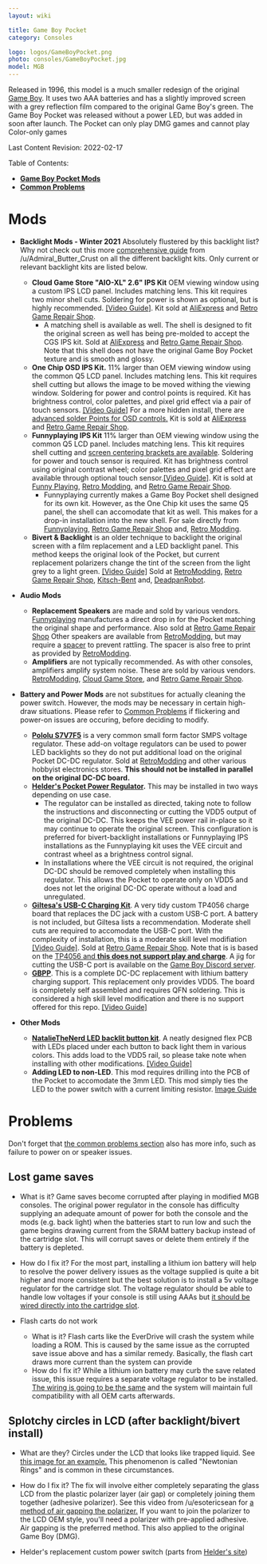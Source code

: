 ```yaml
---
layout: wiki

title: Game Boy Pocket
category: Consoles

logo: logos/GameBoyPocket.png
photo: consoles/GameBoyPocket.jpg
model: MGB
---
```

Released in 1996, this model is a much smaller redesign of the original [Game Boy](gameboy). It uses two AAA batteries and has a slightly improved screen with a grey reflection film compared to the original Game Boy's green. The Game Boy Pocket was released without a power LED, but was added in soon after launch. The Pocket can only play DMG games and cannot play Color-only games

Last Content Revision: 2022-02-17

Table of Contents:
<!--ts-->
* [**Game Boy Pocket Mods**](#mods)
* [**Common Problems**](#problems)
<!--te-->
  
# Mods

*	**Backlight Mods - Winter 2021** Absolutely flustered by this backlight list? Why not check out this more [comprehensive guide](../wiki/backlightmods#mgb) from /u/Admiral_Butter_Crust on all the different backlight kits. Only current or relevant backlight kits are listed below.
	*	**Cloud Game Store "AIO-XL" 2.6" IPS Kit** OEM viewing window using a custom IPS LCD panel. Includes matching lens. This kit requires two minor shell cuts. Soldering for power is shown as optional, but is highly recommended. [[Video Guide]](https://www.youtube.com/watch?v=DPtJrJpUTOE). Kit sold at [AliExpress](https://www.aliexpress.com/item/4001352247454.html) and [Retro Game Repair Shop](https://retrogamerepairshop.com/collections/game-boy-pocket-backlights/products/gbp-game-boy-pocket-2-6-original-size-ips-backlight-lcd-screen-mod-kit). 
		*	A matching shell is available as well. The shell is designed to fit the original screen as well has being pre-molded to accept the CGS IPS kit. Sold at [AliExpress](https://www.aliexpress.com/item/1005003314772171.html) and [Retro Game Repair Shop](https://retrogamerepairshop.com/collections/cloud-game-store/products/game-boy-pocket-high-quality-replacement-shell). Note that this shell does not have the original Game Boy Pocket texture and is smooth and glossy.
	*	**One Chip OSD IPS Kit.** 11% larger than OEM viewing window using the common Q5 LCD panel. Includes matching lens. This kit requires shell cutting but allows the image to be moved withing the viewing window. Soldering for power and control points is required. Kit has brightness control, color palettes, and pixel grid effect via a pair of touch sensors. [[Video Guide]](https://www.youtube.com/watch?v=Z5tfjz52N5A) For a more hidden install, there are [advanced solder Points for OSD controls.](https://imgur.com/a/ScBhZqE) Kit is sold at [AliExpress](https://www.aliexpress.com/item/1005001652398372.html) and [Retro Game Repair Shop](https://retrogamerepairshop.com/products/gbp-game-boy-pocket-osd-backlight-mod-kit).
	*	**Funnyplaying IPS Kit** 11% larger than OEM viewing window using the common Q5 LCD panel. Includes matching lens. This kit requires shell cutting and [screen centering brackets are available](https://www.retromodding.com/collections/game-boy-pocket/products/game-boy-pocket-ips-lcd-centering-bracket). Soldering for power and touch sensor is required. Kit has brightness control using original contrast wheel; color palettes and pixel grid effect are available through optional touch sensor.[[Video Guide]](https://www.youtube.com/watch?v=ZogFkhIbBq8). Kit is sold at [Funny Playing](https://funnyplaying.com/collections/product/products/gbp-retro-pixel-ips-lcd-kit),  [Retro Modding](https://www.retromodding.com/collections/game-boy-pocket/products/game-boy-pocket-ips-lcd), and [Retro Game Repair Shop](https://retrogamerepairshop.com/collections/funnyplaying-gbp/products/funnyplaying-gbp-ips-game-boy-pocket-backlight-mod).
		*	Funnyplaying currently makes a Game Boy Pocket shell designed for its own kit. However, as the One Chip kit uses the same Q5 panel, the shell can accomodate that kit as well. This makes for a drop-in installation into the new shell. For sale directly from [Funnyplaying](https://funnyplaying.com/collections/product/products/gbp-retro-pixel-ips-coustom-shell), [Retro Game Repair Shop](https://retrogamerepairshop.com/collections/funnyplaying-gbp/products/funnyplaying-game-boy-pocket-q5-ips-ready-shell-housing-no-cut) and, [Retro Modding](https://www.retromodding.com/collections/game-boy-pocket/products/funny-playing-game-boy-pocket-shells-branded).
	*	**Bivert & Backlight** is an older technique to backlight the original screen with a film replacement and a LED backlight panel. This method keeps the original look of the Pocket, but current replacement polarizers change the tint of the screen from the light grey to a light green. [[Video Guide]](https://www.youtube.com/watch?v=OezxcoxMWSc) Sold at [RetroModding](https://www.retromodding.com/products/game-boy-backlight?_pos=5&_sid=9b3131444&_ss=r), [Retro Game Repair Shop](https://retrogamerepairshop.com/products/nintendo-game-boy-original-dmg-01-pocket-bivert-chip-backlight-mod-kit-green), [Kitsch-Bent](https://store.kitsch-bent.com/collections/modding-kits/products/rgbx3) and, [DeadpanRobot](https://www.deadpanrobot.co.uk/white-pro-backlight-kit-dmg-lcd-pro-white).

*	**Audio Mods**
	*	**Replacement Speakers** are made and sold by various vendors. [Funnyplaying](https://funnyplaying.com/collections/product/products/clear-gbc-mgb-speaker) manufactures a direct drop in for the Pocket matching the original shape and performance. Also sold at [Retro Game Repair Shop](https://retrogamerepairshop.com/products/funnyplaying-clear-game-boy-color-speaker) Other speakers are available from [RetroModding](https://www.retromodding.com/products/gameboy-advance-color-pocket-speaker), but may require a [spacer](https://www.retromodding.com/products/game-boy-advance-color-pocket-speaker-housing) to prevent rattling. The spacer is also free to print as provided by [RetroModding](https://www.thingiverse.com/thing:4168312).
	*	**Amplifiers** are not typically recommended. As with other consoles, amplifiers amplify system noise. These are sold by various vendors. [RetroModding](https://www.retromodding.com/products/game-boy-advance-audio-amplifier), [Cloud Game Store](https://www.aliexpress.com/item/1005003592170031.html), and [Retro Game Repair Shop](https://retrogamerepairshop.com/collections/cloud-game-store/products/game-boy-pocket-audio-amp).

*	**Battery and Power Mods** are not substitues for actually cleaning the power switch. However, the mods may be necessary in certain high-draw situations. Please refer to [Common Problems](#problems) if flickering and power-on issues are occuring, before deciding to modify.
	*	**[Pololu S7V7F5](https://www.pololu.com/product/2119)** is a very common small form factor SMPS voltage regulator. These add-on voltage regulators can be used to power LED backlights so they do not put additional load on the original Pocket DC-DC regulator. Sold at [RetroModding](https://www.retromodding.com/products/5v-game-boy-backlight-voltage-regulator) and other various hobbyist electronics stores. **This should not be installed in parallel on the original DC-DC board.**
	*	**[Helder's Pocket Power Regulator](https://www.heldergametech.com/shop/gbp/game-boy-pocket-power-regulator/).** This may be installed in two ways depending on use case. 
		*	The regulator can be installed as directed, taking note to follow the instructions and disconnecting or cutting the VDD5 output of the original DC-DC. This keeps the VEE power rail in-place so it may continue to operate the original screen. This configuration is preferred for bivert-backlight installations or Funnyplaying IPS installations as the Funnyplaying kit uses the VEE circuit and contrast wheel as a brightness control signal. 
		*	In installations where the VEE circuit is not required, the original DC-DC should be removed completely when installing this regulator. This allows the Pocket to operate only on VDD5 and does not let the original DC-DC operate without a load and unregulated.
	*	**[Giltesa's USB-C Charging Kit](https://giltesa.com/en/2021/05/27/game-boy-pocket-usb-c-charging-kit)**. A very tidy custom TP4056 charge board that replaces the DC jack with a custom USB-C port. A battery is not included, but Giltesa lists a recommendation. Moderate shell cuts are required to accomodate the USB-C port. With the complexity of installation, this is a moderate skill level modifiation [[Video Guide]](https://www.youtube.com/watch?v=3qAQNfZgSRI). Sold at [Retro Game Repair Shop](https://retrogamerepairshop.com/products/game-boy-pocket-usb-c-battery-mod). Note that is is based on the [TP4056 and **this does not support play and charge**](https://www.reddit.com/r/Gameboy/comments/ouq5by/psa_do_not_use_tp4056based_chargers_to_liion/). A jig for cutting the USB-C port is available on the [Game Boy Discord server](https://discord.gg/gameboy).
	*	**[GBPP](https://github.com/marshallh/gbpp)**. This is a complete DC-DC replacement with lithium battery charging support. This replacement only provides VDD5. The board is completely self assembled and requires QFN soldering. This is considered a high skill level modification and there is no support offered for this repo. [[Video Guide]](https://www.youtube.com/watch?v=Q5uQb-lGAhE)

*	**Other Mods**
	*	**[NatalieTheNerd LED backlit button kit](https://www.nataliethenerd.com/product-page/gbp-led-boards)**. A neatly designed flex PCB with LEDs placed under each button to back light them in various colors. This adds load to the VDD5 rail, so please take note when installing with other modifications. [[Video Guide]](https://www.youtube.com/watch?v=dJp4c1SbDcI)
	*	**Adding LED to non-LED**. This mod requires drilling into the PCB of the Pocket to accomodate the 3mm LED. This mod simply ties the LED to the power switch with a current limiting resistor. [Image Guide](https://media.discordapp.net/attachments/332487777986019337/770318606222884914/HoZy_3mmLED.jpg)	
	
# Problems

Don't forget that [the common problems section](index) also has more info, such as failure to power on or speaker issues. 
 
## Lost game saves
 
  * What is it? Game saves become corrupted after playing in modified MGB consoles. The original power regulator in the console has difficulty supplying an adequate amount of power for both the console and the mods (e.g. back light) when the batteries start to run low and such the game begins drawing current from the SRAM battery backup instead of the cartridge slot. This will corrupt saves or delete them entirely if the battery is depleted.
  * How do I fix it? For the most part, installing a lithium ion battery will help to resolve the power delivery issues as the voltage supplied is quite a bit higher and more consistent but the best solution is to install a 5v voltage regulator for the cartridge slot. The voltage regulator should be able to handle low voltages if your console is still using AAAs but [it should be wired directly into the cartridge slot](https://i.imgur.com/tYBwzmL.png).
 
* Flash carts do not work
 
  * What is it? Flash carts like the EverDrive will crash the system while loading a ROM. This is caused by the same issue as the corrupted save issue above and has a similar remedy. Basically, the flash cart draws more current than the system can provide
  * How do I fix it? While a lithium ion battery may curb the save related issue, this issue requires a separate voltage regulator to be installed. [The wiring is going to be the same](https://i.imgur.com/tYBwzmL.png) and the system will maintain full compatibility with all OEM carts afterwards.

## Splotchy circles in LCD (after backlight/bivert install)
 
  * What are they? Circles under the LCD that looks like trapped liquid. See [this image for an example.](https://i.redd.it/wsvc4e42n7u41.jpg) This phenomenon is called "Newtonian Rings" and is common in these circumstances. 
  * How do I fix it? The fix will involve either completely separating the glass LCD from the plastic polarizer layer (air gap) or completely joining them together (adhesive polarizer). See this video from /u/esotericsean for [a method of air gapping the polarizer.](https://www.youtube.com/watch?v=-6_s_kNVT0o) If you want to join the polarizer to the LCD OEM style, you'll need a polarizer with pre-applied adhesive. Air gapping is the preferred method. This also applied to the original Game Boy (DMG). 

* Helder's replacement custom power switch (parts from [Helder's site](https://www.heldergametech.com/shop/gbc/gbc-gbp-power-switch/)) 
